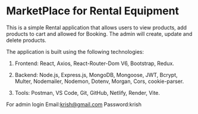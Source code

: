 #  MarketPlace for Rental Equipment

This is a simple Rental application that allows users to view products, add products to cart and allowed for Booking. The admin will create, update and delete products.

The application is built using the following technologies:

 1. Frontend: React, Axios, React-Router-Dom V6, Bootstrap, Redux.

2.  Backend: Node.js, Express.js, MongoDB, Mongoose, JWT, Bcrypt, Multer, Nodemailer, Nodemon, Dotenv, Morgan, Cors, cookie-parser.

3.  Tools: Postman, VS Code, Git, GitHub, Netlify, Render, Vite.   

For admin login 
Email:krish@gmail.com
Password:krish
